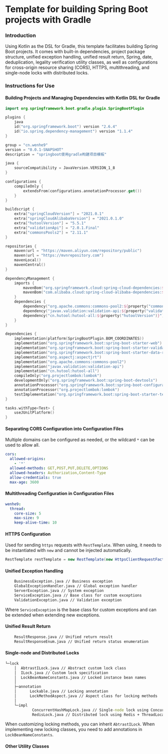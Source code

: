 # Template for building Spring Boot projects with Gradle

### Introduction

Using Kotlin as the DSL for Gradle, this template facilitates building Spring Boot projects. It comes with built-in dependencies, project package structure, unified exception handling, unified result return, Spring, date, deduplication, legality verification utility classes, as well as configurations for cross-origin resource sharing (CORS), HTTPS, multithreading, and single-node locks with distributed locks.



### Instructions for Use

#### Building Projects and Managing Dependencies with Kotlin DSL for Gradle

```kotlin
import org.springframework.boot.gradle.plugin.SpringBootPlugin

plugins {
    java
    id("org.springframework.boot") version "2.6.4"
    id("io.spring.dependency-management") version "1.1.4"
}

group = "cn.wenhe9"
version = "0.0.1-SNAPSHOT"
description = "springboot使用gradle构建项目模板"

java {
    sourceCompatibility = JavaVersion.VERSION_1_8
}

configurations {
    compileOnly {
        extendsFrom(configurations.annotationProcessor.get())
    }
}

buildscript {
    extra["springCloudVersion"] = "2021.0.1"
    extra["springCloudAlibabaVersion"] = "2021.0.1.0"
    extra["hutoolVersion"] = "5.5.1"
    extra["validationApi"] = "2.0.1.Final"
    extra["commonsPools2"] = "2.11.1"
}

repositories {
    maven(url = "https://maven.aliyun.com/repository/public")
    maven(url = "https://mvnrepository.com")
    mavenLocal()
    mavenCentral()
}

dependencyManagement {
    imports {
        mavenBom("org.springframework.cloud:spring-cloud-dependencies:${property("springCloudVersion")}")
        mavenBom("com.alibaba.cloud:spring-cloud-alibaba-dependencies:${property("springCloudAlibabaVersion")}")
    }
    dependencies {
        dependency("org.apache.commons:commons-pool2:${property("commonsPools2")}")
        dependency("javax.validation:validation-api:${property("validationApi")}")
        dependency("cn.hutool:hutool-all:${property("hutoolVersion")}")
    }
}

dependencies {
    implementation(platform(SpringBootPlugin.BOM_COORDINATES))
    implementation("org.springframework.boot:spring-boot-starter-web")
    implementation("org.springframework.boot:spring-boot-starter-validation")
    implementation("org.springframework.boot:spring-boot-starter-data-redis")
    implementation("org.aspectj:aspectjrt")
    implementation("org.apache.commons:commons-pool2")
    implementation("javax.validation:validation-api")
    implementation("cn.hutool:hutool-all")
    compileOnly("org.projectlombok:lombok")
    developmentOnly("org.springframework.boot:spring-boot-devtools")
    annotationProcessor("org.springframework.boot:spring-boot-configuration-processor")
    annotationProcessor("org.projectlombok:lombok")
    testImplementation("org.springframework.boot:spring-boot-starter-test")
}

tasks.withType<Test> {
    useJUnitPlatform()
}

```



#### Separating CORS Configuration into Configuration Files

Multiple domains can be configured as needed, or the wildcard `*` can be used to allow all.

```yaml
cors:
  allowed-origins:
    - '*'
  allowed-methods: GET,POST,PUT,DELETE,OPTIONS
  allowed-headers: Authorization,Content-Type
  allow-credentials: true
  max-age: 3600
```



#### Multithreading Configuration in Configuration Files

```yaml
wenhe9:
  thread:
    core-size: 5
    max-size: 9
    keep-alive-time: 10
```



#### HTTPS Configuration

Used for sending `https` requests with `RestTemplate`. When using, it needs to be instantiated with `new` and cannot be injected automatically.

```java
RestTemplate restTemplate = new RestTemplate(new HttpsClientRequestFactory());
```



#### Unified Exception Handling

```cmd
    BusinessException.java // Business exception
    GlobalExceptionHandler.java // Global exception handler
    ServerException.java // System exception
    ServiceException.java // Base class for custom exceptions
    ValidationException.java // Validation exception
```

Where `ServiceException` is the base class for custom exceptions and can be extended when extending new exceptions.

#### Unified Result Return

```cmd
    ResultResponse.java // Unified return result
    ResultResponseEnum.java // Unified return status enumeration
```



#### Single-node and Distributed Locks

```cmd
└─lock
    │  AbtrastILock.java // Abstract custom lock class
    │  ILock.java // Custom lock specification
    │  LockBeanNameConstants.java // Locked instance bean names
    │
    ├─annotation
    │      Lockable.java // Locking annotation
    │      LockMethodAspect.java // Aspect class for locking methods
    │
    └─impl
            ConcurrentHashMapLock.java // Single-node lock using ConcurrentHashMap + ThreadLocal implementation
            RedisLock.java // Distributed lock using Redis + ThreadLocal implementation
```

When customizing locking methods, you can inherit `AbtrastILock`. When implementing new locking classes, you need to add annotations in `LockBeanNameConstants`.

#### Other Utility Classes
